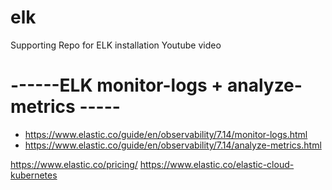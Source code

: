# elk
Supporting Repo for ELK installation Youtube video

# ------ELK monitor-logs + analyze-metrics -----
- https://www.elastic.co/guide/en/observability/7.14/monitor-logs.html
- https://www.elastic.co/guide/en/observability/7.14/analyze-metrics.html

https://www.elastic.co/pricing/
https://www.elastic.co/elastic-cloud-kubernetes
